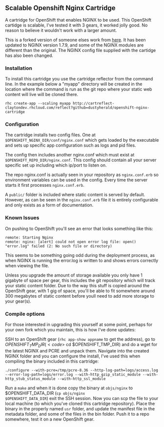 ## Scalable Openshift Nginx Cartridge

A cartridge for OpenShift that enables NGINX to be used. This OpenShift cartidge is scalable, I've tested it with 3 gears, it worked jolly good. No reason to believe it wouldn't work with a larger amount. 

This is a forked version of someone elses work from [here](https://github.com/gsterjov/openshift-nginx-cartridge). It has been updated to NGINX version 1.7.9, and some of the NGINX modules are different than the original. The NGINX config file supplied with the cartidge has also been changed.

### Installation

To install this cartridge you use the cartridge reflector from the command line. In the example below a "myapp" directory will be created in the location where the command is run as the git repo where your static web content will live will be cloned there.

	rhc create-app --scaling myapp http://cartreflect-claytondev.rhcloud.com/reflect?github=dustyherald/openshift-nginx-cartridge


### Configuration

The cartridge installs two config files. One at <code>$OPENSHIFT_NGINX_DIR/conf/nginx.conf</code> which gets loaded by the executable
and sets up specific app configuration such as logs and pid files.

The config then includes another nginx.conf which must exist at <code>$OPENSHIFT_REPO_DIR/nginx.conf</code>. This config should
contain all your server specific set up including which ip/port to listen on.

The repo nginx.conf is actually seen in your repository as <code>nginx.conf.erb</code> so environment variables can be used
in the config. Every time the server starts it first processes <code>nginx.conf.erb</code>.


A <code>public/</code> folder is included where static content is served by default. However, as can be seen in the <code>nginx.conf.erb</code> file it
is entirely configurable and only exists as a form of documentation.

### Known Issues

On pushing to OpenShift you'll see an error that looks something like this:

	remote: Starting Nginx
	remote: nginx: [alert] could not open error log file: open() "error.log" failed (2: No such file or directory)

This seems to be something going odd during the deployment process, as when NGINX is running the error.log is written to and shows errors correctly when viewing the file.

Unless you upgrade the amount of storage available you only have 1 gigabyte of space per gear, this includes the git repository which will track your static content folder. Due to the way this stuff is copied around the OpenShift gear, with 1 gig of space, you'll be able to fit somewhere around 300 megabytes of static content before youll need to add more storage to your gear(s).

### Compile options

For those interested in upgrading this yourself at some point, perhaps for your own fork which you maintain, this is how I've done updates:

SSH to an OpenShift gear (<code>rhc app-show appname</code> to get the address), go to $OPENSHIFT_TMP_DIR (<code>$ cd $OPENSHIFT_TMP_DIR</code>) and do a wget for the latest NGINX and PCRE and unpack them. Navigate into the created NGINX folder and you can configure the install, I've used this when compiling the binary included in this cartridge:

	./configure --with-pcre=/tmp/pcre-8.36 --http-log-path=logs/access.log --error-log-path=logs/error.log --with-http_gzip_static_module --with-http_stub_status_module --with-http_ssl_module

Run a <code>make</code> and when it is done copy the binary at <code>objs/nginx</code> to $OPENSHIFT_DATA_DIR (<code>cp objs/nginx $OPENSHIFT_DATA_DIR</code>) exit the SSH session. Now you can scp the file to your local machine (to which you've cloned this cartridge repository). Place the binary in the properly named <code>usr</code> folder, and update the manifest file in the metadata folder, and some of the files in the bin folder. Push it to a repo somewhere, test it on a new OpenShift gear.

